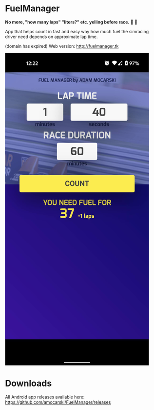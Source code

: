 # FuelManager
**No more, "how many laps" "liters?" etc. yelling before race.** :checkered_flag: :red_car:

App that helps count in fast and easy way how 
much fuel the simracing driver need depends 
on approximate lap time. 

(domain has expired)
Web version: http://fuelmanager.tk

![App screenshot](app-screenshot.jpg)

# Downloads
All Android app releases available here: https://github.com/amocarski/FuelManager/releases


